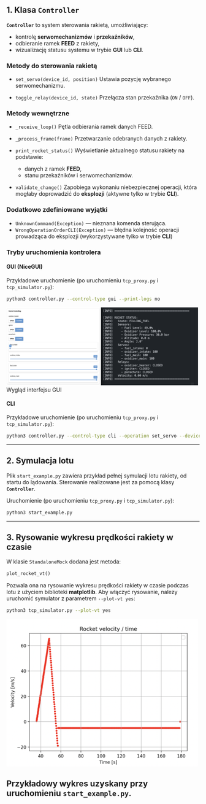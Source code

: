 ## 1. Klasa `Controller`

**`Controller`** to system sterowania rakietą, umożliwiający:

* kontrolę **serwomechanizmów** i **przekaźników**,
* odbieranie ramek **FEED** z rakiety,
* wizualizację statusu systemu w trybie **GUI** lub **CLI**.

### Metody do sterowania rakietą

* `set_servo(device_id, position)`
  Ustawia pozycję wybranego serwomechanizmu.

* `toggle_relay(device_id, state)`
  Przełącza stan przekaźnika (`ON` / `OFF`).

### Metody wewnętrzne

* `_receive_loop()`
  Pętla odbierania ramek danych FEED.

* `_process_frame(frame)`
  Przetwarzanie odebranych danych z rakiety.

* `print_rocket_status()`
  Wyświetlanie aktualnego statusu rakiety na podstawie:

  * danych z ramek **FEED**,
  * stanu przekaźników i serwomechanizmów.

* `validate_change()`
  Zapobiega wykonaniu niebezpiecznej operacji, która mogłaby doprowadzić do **eksplozji** (aktywne tylko w trybie **CLI**).

### Dodatkowo zdefiniowane wyjątki

* `UnknownCommand(Exception)` — nieznana komenda sterująca.
* `WrongOperationOrderCLI(Exception)` — błędna kolejność operacji prowadząca do eksplozji (wykorzystywane tylko w trybie **CLI**)



### Tryby uruchomienia kontrolera

#### **GUI (NiceGUI)**

Przykładowe uruchomienie (po uruchomieniu `tcp_proxy.py` i `tcp_simulator.py`):
```bash
python3 controller.py --control-type gui --print-logs no
```
<img src="images/gui_demo.png" width="500"/>
Wygląd interfejsu GUI


#### **CLI**

Przykładowe uruchomienie (po uruchomieniu `tcp_proxy.py` i `tcp_simulator.py`):
```bash
python3 controller.py --control-type cli --operation set_servo --device-id 1 --new-value 0 --keep-running yes --print-logs yes
```

---

## 2. Symulacja lotu

Plik `start_example.py` zawiera przykład pełnej symulacji lotu rakiety, od startu do lądowania.
Sterowanie realizowane jest za pomocą klasy **`Controller`**.

Uruchomienie (po uruchomieniu `tcp_proxy.py` i `tcp_simulator.py`):
```bash
python3 start_example.py
```

---

## 3. Rysowanie wykresu prędkości rakiety w czasie

W klasie `StandaloneMock` dodana jest metoda:

```python
plot_rocket_vt()
```

Pozwala ona na rysowanie wykresu prędkości rakiety w czasie podczas lotu z użyciem biblioteki **matplotlib**.
Aby włączyć rysowanie, nalezy uruchomić symulator z parametrem `--plot-vt yes`:

```bash
python3 tcp_simulator.py --plot-vt yes
```


<img src="images/vt_chart.png" width="500"/>

Przykładowy wykres uzyskany przy uruchomieniu `start_example.py`.
---